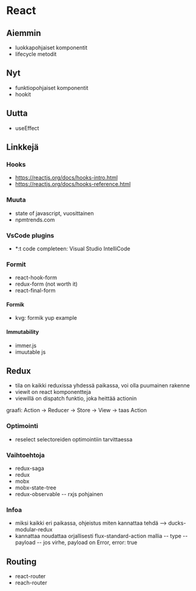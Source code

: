 # React

## Aiemmin

- luokkapohjaiset komponentit
- lifecycle metodit

## Nyt

- funktiopohjaiset komponentit
- hookit

## Uutta

- useEffect

## Linkkejä

### Hooks

- https://reactjs.org/docs/hooks-intro.html
- https://reactjs.org/docs/hooks-reference.html

### Muuta

- state of javascript, vuosittainen
- npmtrends.com

### VsCode plugins

- \*:t code completeen: Visual Studio IntelliCode

### Formit

- react-hook-form
- redux-form (not worth it)
- react-final-form

#### Formik

- kvg: formik yup example

#### Immutability

- immer.js
- imuutable js

## Redux

- tila on kaikki reduxissa yhdessä paikassa, voi olla puumainen rakenne
- viewit on react komponentteja
- viewillä on dispatch funktio, joka heittää actionin

graafi: Action -> Reducer -> Store -> View -> taas Action

### Optimointi

- reselect selectoreiden optimointiin tarvittaessa

### Vaihtoehtoja

- redux-saga
- redux
- mobx
- mobx-state-tree
- redux-observable
  -- rxjs pohjainen

### Infoa

- miksi kaikki eri paikassa, ohjeistus miten kannattaa tehdä --> ducks-modular-redux
- kannattaa noudattaa orjallisesti flux-standard-action mallia
  -- type
  -- payload
  -- jos virhe, payload on Error, error: true

## Routing

- react-router
- reach-router

